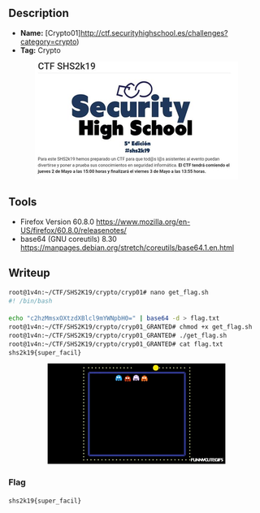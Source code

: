 ## Description
* **Name:** [Crypto01]http://ctf.securityhighschool.es/challenges?category=crypto)
* **Tag:** Crypto
<p align="center">
<img src="shs2k19ctf.png"/>
</p>

## Tools
* Firefox Version 60.8.0 https://www.mozilla.org/en-US/firefox/60.8.0/releasenotes/
* base64 (GNU coreutils) 8.30 https://manpages.debian.org/stretch/coreutils/base64.1.en.html

## Writeup

```bash
root@1v4n:~/CTF/SHS2K19/crypto/cryp01# nano get_flag.sh
#! /bin/bash

echo "c2hzMmsxOXtzdXBlcl9mYWNpbH0=" | base64 -d > flag.txt
root@1v4n:~/CTF/SHS2K19/crypto/cryp01_GRANTED# chmod +x get_flag.sh
root@1v4n:~/CTF/SHS2K19/crypto/cryp01_GRANTED# ./get_flag.sh
root@1v4n:~/CTF/SHS2K19/crypto/cryp01_GRANTED# cat flag.txt
shs2k19{super_facil}
```

<p align="center">
<img src="crypto01_super_easy.gif"/>
</p>

### Flag

`shs2k19{super_facil}`

